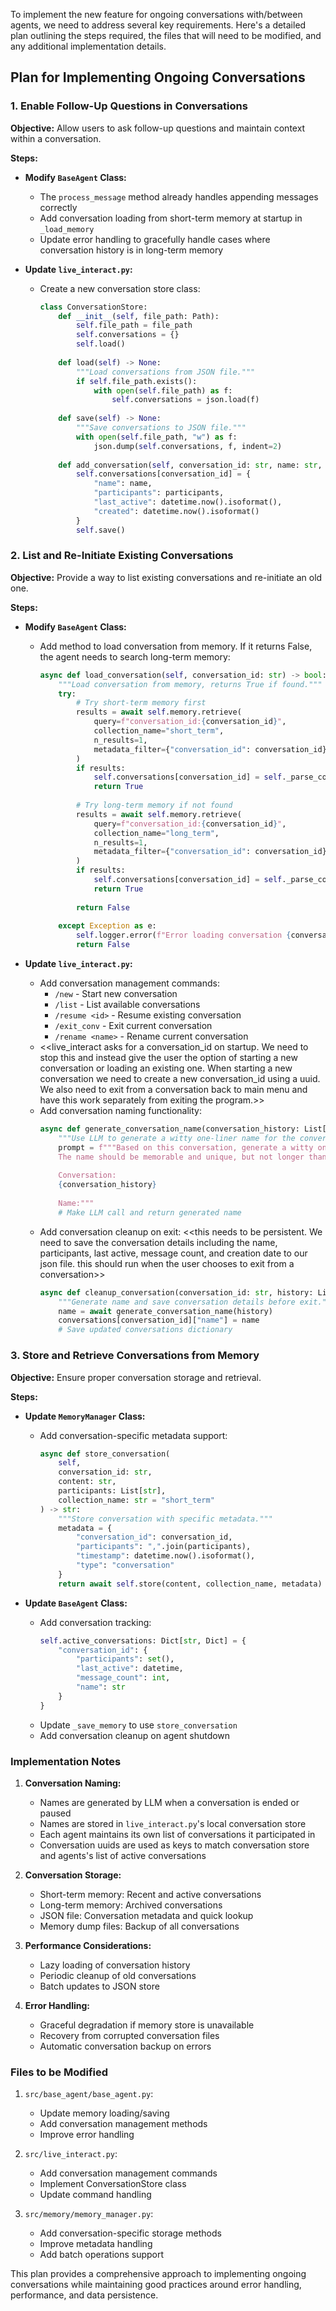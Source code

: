 <!-- AI Instructions -->
<!-- Instructions for AI are enclosed in <<>>. Please read and act accordingly. -->

To implement the new feature for ongoing conversations with/between agents, we need to address several key requirements. Here's a detailed plan outlining the steps required, the files that will need to be modified, and any additional implementation details.

## Plan for Implementing Ongoing Conversations

### 1. Enable Follow-Up Questions in Conversations

**Objective:** Allow users to ask follow-up questions and maintain context within a conversation.

**Steps:**
- **Modify `BaseAgent` Class:**
  - The `process_message` method already handles appending messages correctly
  - Add conversation loading from short-term memory at startup in `_load_memory`
  - Update error handling to gracefully handle cases where conversation history is in long-term memory

- **Update `live_interact.py`:**
  - Create a new conversation store class:
    ```python
    class ConversationStore:
        def __init__(self, file_path: Path):
            self.file_path = file_path
            self.conversations = {}
            self.load()
            
        def load(self) -> None:
            """Load conversations from JSON file."""
            if self.file_path.exists():
                with open(self.file_path) as f:
                    self.conversations = json.load(f)
                    
        def save(self) -> None:
            """Save conversations to JSON file."""
            with open(self.file_path, "w") as f:
                json.dump(self.conversations, f, indent=2)
                
        def add_conversation(self, conversation_id: str, name: str, participants: List[str]) -> None:
            self.conversations[conversation_id] = {
                "name": name,
                "participants": participants,
                "last_active": datetime.now().isoformat(),
                "created": datetime.now().isoformat()
            }
            self.save()
    ```

### 2. List and Re-Initiate Existing Conversations

**Objective:** Provide a way to list existing conversations and re-initiate an old one.

**Steps:**
- **Modify `BaseAgent` Class:**
  - Add method to load conversation from memory. If it returns False, the agent needs to search long-term memory:
    ```python
    async def load_conversation(self, conversation_id: str) -> bool:
        """Load conversation from memory, returns True if found."""
        try:
            # Try short-term memory first
            results = await self.memory.retrieve(
                query=f"conversation_id:{conversation_id}",
                collection_name="short_term",
                n_results=1,
                metadata_filter={"conversation_id": conversation_id}
            )
            if results:
                self.conversations[conversation_id] = self._parse_conversation(results[0]["content"])
                return True
                
            # Try long-term memory if not found
            results = await self.memory.retrieve(
                query=f"conversation_id:{conversation_id}",
                collection_name="long_term",
                n_results=1,
                metadata_filter={"conversation_id": conversation_id}
            )
            if results:
                self.conversations[conversation_id] = self._parse_conversation(results[0]["content"])
                return True
                
            return False
            
        except Exception as e:
            self.logger.error(f"Error loading conversation {conversation_id}: {str(e)}")
            return False
    ```

- **Update `live_interact.py`:**
  - Add conversation management commands:
    - `/new` - Start new conversation
    - `/list` - List available conversations
    - `/resume <id>` - Resume existing conversation
    - `/exit_conv` - Exit current conversation
    - `/rename <name>` - Rename current conversation
  - <<live_interact asks for a conversation_id on startup. We need to stop this and instead give the user the option of starting a new conversation or loading an 
  existing one. When starting a new conversation we need to create a new conversation_id using a uuid. We also need to exit from a conversation back to main menu 
  and have this work separately from exiting the program.>>
  - Add conversation naming functionality:
    ```python
    async def generate_conversation_name(conversation_history: List[str]) -> str:
        """Use LLM to generate a witty one-liner name for the conversation."""
        prompt = f"""Based on this conversation, generate a witty one-liner name that captures its essence.
        The name should be memorable and unique, but not longer than 50 characters.
        
        Conversation:
        {conversation_history}
        
        Name:"""
        # Make LLM call and return generated name
    ```
  - Add conversation cleanup on exit: <<this needs to be persistent. We need to save the conversation details including the name, participants, last active, message count, and creation date to our json file. this should run when the user chooses to exit from a conversation>>
    ```python
    async def cleanup_conversation(conversation_id: str, history: List[str]) -> None:
        """Generate name and save conversation details before exit."""
        name = await generate_conversation_name(history)
        conversations[conversation_id]["name"] = name
        # Save updated conversations dictionary
    ```
### 3. Store and Retrieve Conversations from Memory
**Objective:** Ensure proper conversation storage and retrieval.

**Steps:**
- **Update `MemoryManager` Class:**
  - Add conversation-specific metadata support:
    ```python
    async def store_conversation(
        self,
        conversation_id: str,
        content: str,
        participants: List[str],
        collection_name: str = "short_term"
    ) -> str:
        """Store conversation with specific metadata."""
        metadata = {
            "conversation_id": conversation_id,
            "participants": ",".join(participants),
            "timestamp": datetime.now().isoformat(),
            "type": "conversation"
        }
        return await self.store(content, collection_name, metadata)
    ```

- **Update `BaseAgent` Class:**
  - Add conversation tracking:
    ```python
    self.active_conversations: Dict[str, Dict] = {
        "conversation_id": {
            "participants": set(),
            "last_active": datetime,
            "message_count": int,
            "name": str
        }
    }
    ```
  - Update `_save_memory` to use `store_conversation`
  - Add conversation cleanup on agent shutdown

### Implementation Notes

1. **Conversation Naming:**
   - Names are generated by LLM when a conversation is ended or paused
   - Names are stored in `live_interact.py`'s local conversation store
   - Each agent maintains its own list of conversations it participated in
   - Conversation uuids are used as keys to match conversation store and agents's list of active conversations

2. **Conversation Storage:**
   - Short-term memory: Recent and active conversations
   - Long-term memory: Archived conversations
   - JSON file: Conversation metadata and quick lookup
   - Memory dump files: Backup of all conversations

3. **Performance Considerations:**
   - Lazy loading of conversation history
   - Periodic cleanup of old conversations
   - Batch updates to JSON store

4. **Error Handling:**
   - Graceful degradation if memory store is unavailable
   - Recovery from corrupted conversation files
   - Automatic conversation backup on errors

### Files to be Modified

1. `src/base_agent/base_agent.py`:
   - Update memory loading/saving
   - Add conversation management methods
   - Improve error handling

2. `src/live_interact.py`:
   - Add conversation management commands
   - Implement ConversationStore class
   - Update command handling

3. `src/memory/memory_manager.py`:
   - Add conversation-specific storage methods
   - Improve metadata handling
   - Add batch operations support

This plan provides a comprehensive approach to implementing ongoing conversations while maintaining good practices around error handling, performance, and data persistence.
